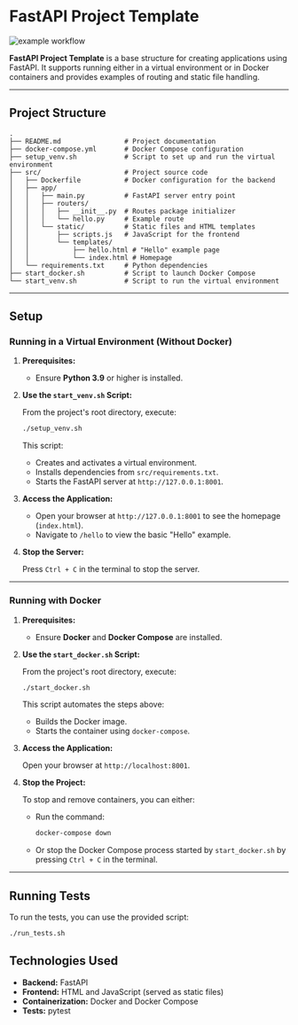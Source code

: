 # FastAPI Project Template

![example workflow](https://github.com/mariorht/fastapi_template/actions/workflows/run-tests.yml/badge.svg)


**FastAPI Project Template** is a base structure for creating applications using FastAPI. It supports running either in a virtual environment or in Docker containers and provides examples of routing and static file handling.

---

## Project Structure

```plaintext
.
├── README.md                # Project documentation
├── docker-compose.yml       # Docker Compose configuration
├── setup_venv.sh            # Script to set up and run the virtual environment
├── src/                     # Project source code
│   ├── Dockerfile           # Docker configuration for the backend
│   ├── app/
│   │   ├── main.py          # FastAPI server entry point
│   │   ├── routers/
│   │   │   ├── __init__.py  # Routes package initializer
│   │   │   └── hello.py     # Example route
│   │   └── static/          # Static files and HTML templates
│   │       ├── scripts.js   # JavaScript for the frontend
│   │       └── templates/
│   │           ├── hello.html # "Hello" example page
│   │           └── index.html # Homepage
│   └── requirements.txt     # Python dependencies
├── start_docker.sh          # Script to launch Docker Compose
└── start_venv.sh            # Script to run the virtual environment
```

---

## Setup

### Running in a Virtual Environment (Without Docker)

1. **Prerequisites:**
   - Ensure **Python 3.9** or higher is installed.

2. **Use the `start_venv.sh` Script:**

   From the project's root directory, execute:

   ```bash
   ./setup_venv.sh
   ```

   This script:
   - Creates and activates a virtual environment.
   - Installs dependencies from `src/requirements.txt`.
   - Starts the FastAPI server at `http://127.0.0.1:8001`.

3. **Access the Application:**

   - Open your browser at `http://127.0.0.1:8001` to see the homepage (`index.html`).
   - Navigate to `/hello` to view the basic "Hello" example.

4. **Stop the Server:**

   Press `Ctrl + C` in the terminal to stop the server.

---

### Running with Docker

1. **Prerequisites:**
   - Ensure **Docker** and **Docker Compose** are installed.

2. **Use the `start_docker.sh` Script:**

   From the project's root directory, execute:

   ```bash
   ./start_docker.sh
   ```

   This script automates the steps above:
   - Builds the Docker image.
   - Starts the container using `docker-compose`.

4. **Access the Application:**

   Open your browser at `http://localhost:8001`.

5. **Stop the Project:**

   To stop and remove containers, you can either:
   - Run the command:
     ```bash
     docker-compose down
     ```
   - Or stop the Docker Compose process started by `start_docker.sh` by pressing `Ctrl + C` in the terminal.

---

## Running Tests

To run the tests, you can use the provided script:

```bash
./run_tests.sh
```

## Technologies Used

- **Backend:** FastAPI
- **Frontend:** HTML and JavaScript (served as static files)
- **Containerization:** Docker and Docker Compose
- **Tests:** pytest

